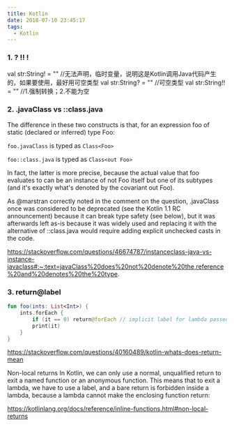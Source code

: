 ```yaml
---
title: Kotlin
date: 2018-07-10 23:45:17
tags:
  - Kotlin
---
```


### 1. ? !! !
val str:String! = ""  //无法声明，临时变量，说明这是Kotlin调用Java代码产生的，如果要使用，最好用可空类型
val str:String? = ""  //可空类型
val str:String!! = "" //1.强制转换；2.不能为空

<!-- more -->

### 2. .javaClass vs ::class.java
The difference in these two constructs is that, for an expression foo of static (declared or inferred) type Foo:

`foo.javaClass` is typed as `Class<Foo>`

`foo::class.java` is typed as `Class<out Foo>`

In fact, the latter is more precise, because the actual value that foo evaluates to can be an instance of not Foo itself but one of its subtypes (and it's exactly what's denoted by the covariant out Foo).

As @marstran correctly noted in the comment on the question, .javaClass once was considered to be deprecated (see the Kotlin 1.1 RC announcement) because it can break type safety (see below), but it was afterwards left as-is because it was widely used and replacing it with the alternative of ::class.java would require adding explicit unchecked casts in the code.

https://stackoverflow.com/questions/46674787/instanceclass-java-vs-instance-javaclass#:~:text=javaClass%20does%20not%20denote%20the,reference%20and%20denotes%20the%20type.

### 3. return@label
``` kotlin
fun foo(ints: List<Int>) {
    ints.forEach {
        if (it == 0) return@forEach // implicit label for lambda passed to forEach
        print(it)
    }
}
```
https://stackoverflow.com/questions/40160489/kotlin-whats-does-return-mean

Non-local returns
In Kotlin, we can only use a normal, unqualified return to exit a named function or an anonymous function. This means that to exit a lambda, we have to use a label, and a bare return is forbidden inside a lambda, because a lambda cannot make the enclosing function return:

https://kotlinlang.org/docs/reference/inline-functions.html#non-local-returns